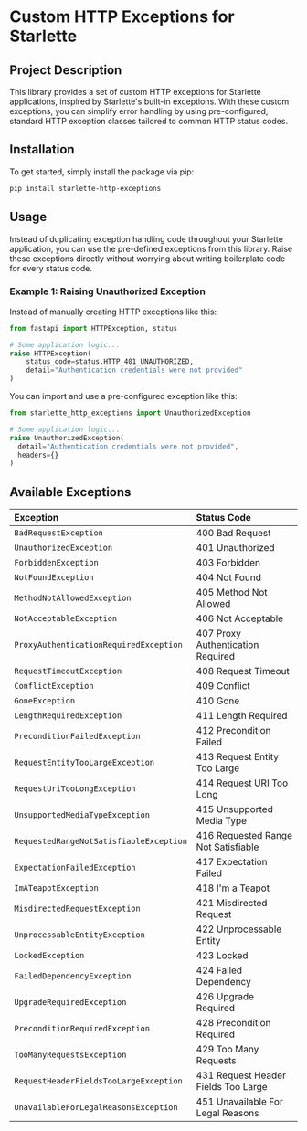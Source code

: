 # Custom HTTP Exceptions for Starlette

## Project Description
This library provides a set of custom HTTP exceptions for Starlette applications, inspired by Starlette's built-in exceptions. With these custom exceptions, you can simplify error handling by using pre-configured, standard HTTP exception classes tailored to common HTTP status codes.

## Installation
To get started, simply install the package via pip:

```bash
pip install starlette-http-exceptions
```

## Usage
Instead of duplicating exception handling code throughout your Starlette application, you can use the pre-defined exceptions from this library. 
Raise these exceptions directly without worrying about writing boilerplate code for every status code.

### Example 1: Raising Unauthorized Exception
Instead of manually creating HTTP exceptions like this:

```python
from fastapi import HTTPException, status

# Some application logic...
raise HTTPException(
    status_code=status.HTTP_401_UNAUTHORIZED,
    detail="Authentication credentials were not provided"
)
```

You can import and use a pre-configured exception like this:

```python
from starlette_http_exceptions import UnauthorizedException

# Some application logic...
raise UnauthorizedException(
  detail="Authentication credentials were not provided",
  headers={}
)
```

## Available Exceptions

| Exception                               | Status Code                         |
| :-------------------------------------- | :---------------------------------- |
| `BadRequestException`                   | 400 Bad Request                     |
| `UnauthorizedException`                 | 401 Unauthorized                    |
| `ForbiddenException`                    | 403 Forbidden                       |
| `NotFoundException`                     | 404 Not Found                       |
| `MethodNotAllowedException`             | 405 Method Not Allowed              |
| `NotAcceptableException`                | 406 Not Acceptable                  |
| `ProxyAuthenticationRequiredException`  | 407 Proxy Authentication Required   |
| `RequestTimeoutException`               | 408 Request Timeout                 |
| `ConflictException`                     | 409 Conflict                        |
| `GoneException`                         | 410 Gone                            |
| `LengthRequiredException`               | 411 Length Required                 |
| `PreconditionFailedException`           | 412 Precondition Failed             |
| `RequestEntityTooLargeException`        | 413 Request Entity Too Large        |
| `RequestUriTooLongException`            | 414 Request URI Too Long            |
| `UnsupportedMediaTypeException`         | 415 Unsupported Media Type          |
| `RequestedRangeNotSatisfiableException` | 416 Requested Range Not Satisfiable |
| `ExpectationFailedException`            | 417 Expectation Failed              |
| `ImATeapotException`                    | 418 I'm a Teapot                    |
| `MisdirectedRequestException`           | 421 Misdirected Request             |
| `UnprocessableEntityException`          | 422 Unprocessable Entity            |
| `LockedException`                       | 423 Locked                          |
| `FailedDependencyException`             | 424 Failed Dependency               |
| `UpgradeRequiredException`              | 426 Upgrade Required                |
| `PreconditionRequiredException`         | 428 Precondition Required           |
| `TooManyRequestsException`              | 429 Too Many Requests               |
| `RequestHeaderFieldsTooLargeException`  | 431 Request Header Fields Too Large |
| `UnavailableForLegalReasonsException`   | 451 Unavailable For Legal Reasons   |


